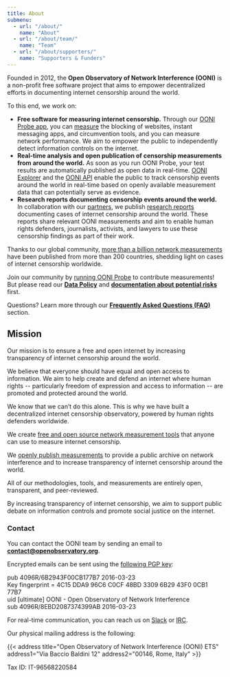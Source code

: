 ```yaml
---
title: About
submenu:
  - url: "/about/"
    name: "About"
  - url: "/about/team/"
    name: "Team"
  - url: "/about/supporters/"
    name: "Supporters & Funders"
---
```


Founded in 2012, the **Open Observatory of Network Interference (OONI)** is a non-profit free software project that aims to empower decentralized efforts in documenting internet censorship around the world.

To this end, we work on:

- **Free software for measuring internet censorship.** Through our [OONI Probe app](https://ooni.org/install/), you can [measure](https://ooni.org/nettest/) the blocking of websites, instant messaging apps, and circumvention tools, and you can measure network performance. We aim to empower the public to independently detect information controls on the internet.
- **Real-time analysis and open publication of censorship measurements from around the world.** As soon as you run OONI Probe, your test results are automatically published as open data in real-time. [OONI Explorer](https://explorer.ooni.org/) and the [OONI API](https://api.ooni.io/) enable the public to track censorship events around the world in real-time based on openly available measurement data that can potentially serve as evidence.
- **Research reports documenting censorship events around the world.** In collaboration with our [partners](https://ooni.org/partners), we publish [research reports](https://ooni.org/reports/) documenting cases of internet censorship around the world. These reports share relevant OONI measurements and aim to enable human rights defenders, journalists, activists, and lawyers to use these censorship findings as part of their work.

Thanks to our global community, [more than a billion network measurements](https://explorer.ooni.org/) have been published from more than 200 countries, shedding light on cases of internet censorship worldwide.

Join our community by [running OONI Probe](https://ooni.org/install/) to contribute measurements! But please read our **[Data Policy](/about/data-policy)** and **[documentation about potential risks](/about/risks/)** first.

Questions? Learn more through our **[Frequently Asked Questions (FAQ)](https://ooni.org/support/faq/)** section.

## Mission

Our mission is to ensure a free and open internet by increasing transparency of internet censorship around the world.

We believe that everyone should have equal and open access to information. We aim to help create and defend an internet where human rights -- particularly freedom of expression and access to information -- are promoted and protected around the world.

We know that we can’t do this alone. This is why we have built a decentralized internet censorship observatory, powered by human rights defenders worldwide.

We create [free and open source network measurement tools](https://ooni.org/install/) that anyone can use to measure internet censorship.

We [openly publish measurements](https://ooni.org/data/) to provide a public archive on network interference and to increase transparency of internet censorship around the world.

All of our methodologies, tools, and measurements are entirely open, transparent, and peer-reviewed.

By increasing transparency of internet censorship, we aim to support public debate on information controls and promote social justice on the internet.

### Contact

You can contact the OONI team by sending an email to **contact@openobservatory.org**.

Encrypted emails can be sent using the [following PGP key](https://keyserver.ubuntu.com/pks/lookup?fingerprint=on&op=index&search=0x4C15DDA996C6C0CF48BD33096B2943F00CB177B7):

pub 4096R/6B2943F00CB177B7 2016-03-23  
Key fingerprint = 4C15 DDA9 96C6 C0CF 48BD 3309 6B29 43F0 0CB1 77B7  
uid \[ultimate\] OONI - Open Observatory of Network Interference  
sub 4096R/8EBD2087374399AB 2016-03-23

For real-time communication, you can reach us on [Slack](https://slack.ooni.org/) or [IRC](ircs://irc.oftc.net:6697/#ooni).

Our physical mailing address is the following:

{{< address title="Open Observatory of Network Interference (OONI) ETS" address1="Via Baccio Baldini 12" address2="00146, Rome, Italy" >}}

Tax ID: IT-96568220584
